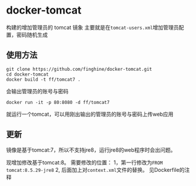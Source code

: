 # docker-tomcat
构建的增加管理员的 tomcat 镜象
主要就是在`tomcat-users.xml`增加管理员配置，密码随机生成

## 使用方法
```
git clone https://github.com/finghine/docker-tomcat.git
cd docker-tomcat
docker build -t ff/tomcat7 .
```
会输出管理员的账号与密码

```
docker run -it -p 80:8080 -d ff/tomcat7
```
就运行一个tomcat，可以用刚出输出的管理员的账号与密码上传web应用

## 更新

镜像是基于tomcat:7，所以不支持jre8，运行jre8的web程序时会出问题。

现增加修改基于tomcat:8。
需要修改的位置：
1，第一行修改为`FROM tomcat:8.5.29-jre8`
2, 后面加上对`context.xml`文件的替换。
见Dockerfile的注释

